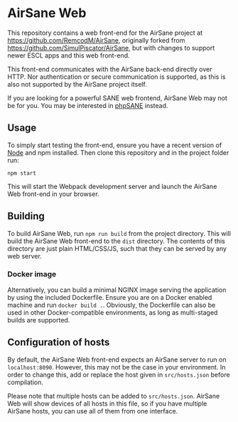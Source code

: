 # AirSane Web

This repository contains a web front-end for the AirSane project at 
https://github.com/RemcodM/AirSane, originally forked from
https://github.com/SimulPiscator/AirSane, but with changes to support
newer ESCL apps and this web front-end.

This front-end communicates with the AirSane back-end directly over HTTP.
Nor authentication or secure communication is supported, as this is also
not supported by the AirSane project itself.

If you are looking for a powerful SANE web frontend, AirSane Web may not be for you.
You may be interested in [phpSANE](https://sourceforge.net/projects/phpsane) instead.

## Usage

To simply start testing the front-end, ensure you have a recent version of 
[Node](https://nodejs.org/en/download/) and npm installed. Then clone this repository
and in the project folder run:

`npm start`

This will start the Webpack development server and launch the AirSane Web front-end in
your browser.

## Building

To build AirSane Web, run `npm run build` from the project directory. This will build
the AirSane Web front-end to the `dist` directory. The contents of this directory
are just plain HTML/CSS/JS, such that they can be served by any web server.

### Docker image
Alternatively, you can build a minimal NGINX image serving the application by using
the included Dockerfile. Ensure you are on a Docker enabled machine and run 
`docker build .`. Obviously, the Dockerfile can also be used in other Docker-compatible
environments, as long as multi-staged builds are supported.

## Configuration of hosts

By default, the AirSane Web front-end expects an AirSane server to run on 
`localhost:8090`. However, this may not be the case in your environment. In order
to change this, add or replace the host given in `src/hosts.json` before compilation.

Please note that multiple hosts can be added to `src/hosts.json`. AirSane Web will
show devices of all hosts in this file, so if you have multiple AirSane hosts, you
can use all of them from one interface.